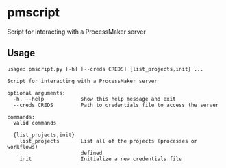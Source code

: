 pmscript
========

Script for interacting with a ProcessMaker server


Usage
-----

    usage: pmscript.py [-h] [--creds CREDS] {list_projects,init} ...
    
    Script for interacting with a ProcessMaker server
    
    optional arguments:
      -h, --help            show this help message and exit
      --creds CREDS         Path to credentials file to access the server
    
    commands:
      valid commands
    
      {list_projects,init}
        list_projects       List all of the projects (processes or workflows)
                            defined
        init                Initialize a new credentials file
